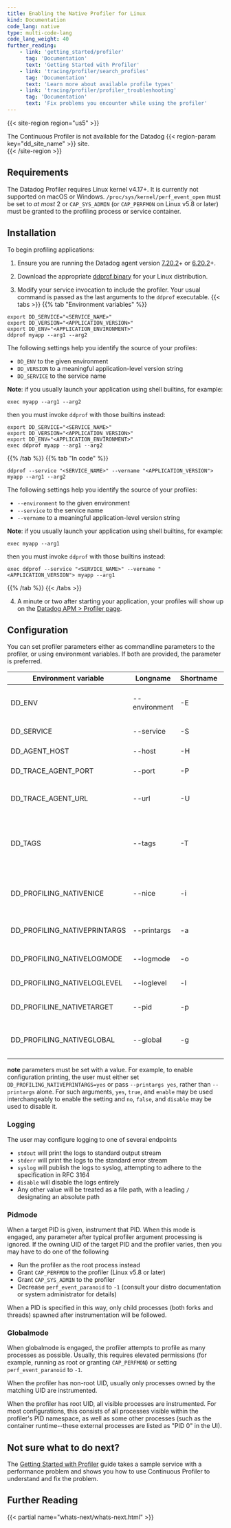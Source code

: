 ```yaml
---
title: Enabling the Native Profiler for Linux
kind: Documentation
code_lang: native
type: multi-code-lang
code_lang_weight: 40
further_reading:
    - link: 'getting_started/profiler'
      tag: 'Documentation'
      text: 'Getting Started with Profiler'
    - link: 'tracing/profiler/search_profiles'
      tag: 'Documentation'
      text: 'Learn more about available profile types'
    - link: 'tracing/profiler/profiler_troubleshooting'
      tag: 'Documentation'
      text: 'Fix problems you encounter while using the profiler'
---
```


{{< site-region region="us5" >}}
<div class="alert alert-warning">
  The Continuous Profiler is not available for the Datadog {{< region-param key="dd_site_name" >}} site.
</div>
{{< /site-region >}}

## Requirements

The Datadog Profiler requires Linux kernel v4.17+. It is currently not supported on macOS or Windows. `/proc/sys/kernel/perf_event_open` must be set to *at most* 2 or `CAP_SYS_ADMIN` (or `CAP_PERFMON` on Linux v5.8 or later) must be granted to the profiling process or service container.

## Installation

To begin profiling applications:

1. Ensure you are running the Datadog agent version [7.20.2][1]+ or [6.20.2][2]+.

2. Download the appropriate [ddprof binary][3] for your Linux distribution.

3. Modify your service invocation to include the profiler. Your usual command is passed as the last arguments to the `ddprof` executable.
   {{< tabs >}}
{{% tab "Environment variables" %}}

```shell
export DD_SERVICE="<SERVICE_NAME>"
export DD_VERSION="<APPLICATION_VERSION>"
export DD_ENV="<APPLICATION_ENVIRONMENT>"
ddprof myapp --arg1 --arg2
```

The following settings help you identify the source of your profiles:
- `DD_ENV` to the given environment
- `DD_VERSION` to a meaningful application-level version string
- `DD_SERVICE` to the service name

**Note**: if you usually launch your application using shell builtins, for example:

```shell
exec myapp --arg1 --arg2
```

then you must invoke `ddprof` with those builtins instead:

```shell
export DD_SERVICE="<SERVICE_NAME>"
export DD_VERSION="<APPLICATION_VERSION>"
export DD_ENV="<APPLICATION_ENVIRONMENT>"
exec ddprof myapp --arg1 --arg2
```

{{% /tab %}}
{{% tab "In code" %}}

```shell
ddprof --service "<SERVICE_NAME>" --vername "<APPLICATION_VERSION"> myapp --arg1 --arg2
```

The following settings help you identify the source of your profiles:
- `--environment` to the given environment
- `--service` to the service name
- `--vername` to a meaningful application-level version string

**Note**: if you usually launch your application using shell builtins, for example:

```shell
exec myapp --arg1
```

then you must invoke `ddprof` with those builtins instead:

```shell
exec ddprof --service "<SERVICE_NAME>" --vername "<APPLICATION_VERSION"> myapp --arg1
```

{{% /tab %}}
{{< /tabs >}}


4. A minute or two after starting your application, your profiles will show up on the [Datadog APM > Profiler page][4].

## Configuration

You can set profiler parameters either as commandline parameters to the profiler, or using environment variables.  If both are provided, the parameter is preferred.

| Environment variable         | Longname      | Shortname | Default   | Description                                                                                                                     |
|------------------------------|---------------|-----------|-----------|---------------------------------------------------------------------------------------------------------------------------------|
| DD_ENV                       | --environment | -E        |           | The Datadog [environment][4] name, for example `prod` or `staging`.                                                             |
| DD_SERVICE                   | --service     | -S        | myservice | The Datadog [service][5] name.                                                                                                  |
| DD_AGENT_HOST                | --host        | -H        | localhost | The hostname for the Datadog agent.                                                                                             |
| DD_TRACE_AGENT_PORT          | --port        | -P        | 8126      | The Datadog agent listening port.                                                                                               |
| DD_TRACE_AGENT_URL           | --url         | -U        |           | `https://<hostname>:<port>` overrides other agent host/port settings.                                                           |
| DD_TAGS                      | --tags        | -T        |           | Tags to apply to an uploaded profile.  Must be a list of `<key>:<value>` separated by commas, such as: `layer:api,team:intake`. |
| DD_PROFILING_NATIVENICE      | --nice        | -i        |           | Sets the nice level of the profiler without affecting the instrumented processes.                                               |
| DD_PROFILING_NATIVEPRINTARGS | --printargs   | -a        | no        | Whether or not to print profiler configuration parameters to the log.                                                           |
| DD_PROFILING_NATIVELOGMODE   | --logmode     | -o        | stdout    | How to emit profiler logs.  See the section on logging for details.                                                             |
| DD_PROFILING_NATIVELOGLEVEL  | --loglevel    | -l        | warn      | Determines log verbosity.                                                                                                       |
| DD_PROFILINE_NATIVETARGET    | --pid         | -p        |           | Engages pidmode.  See the section on pidmode for details.                                                                       |
| DD_PROFILING_NATIVEGLOBAL    | --global      | -g        | no        | Engages globalmode.  See the section on globalmode for details.  Overrides --pid.                                               |

**note** parameters must be set with a value.  For example, to enable configuration printing, the user must either set `DD_PROFILING_NATIVEPRINTARGS=yes` or pass `--printargs yes`, rather than `--printargs` alone.  For such arguments, `yes`, `true`, and `enable` may be used interchangeably to enable the setting and `no`, `false`, and `disable` may be used to disable it.

### Logging

The user may configure logging to one of several endpoints
- `stdout` will print the logs to standard output stream
- `stderr` will print the logs to the standard error stream
- `syslog` will publish the logs to syslog, attempting to adhere to the specification in RFC 3164
- `disable` will disable the logs entirely
- Any other value will be treated as a file path, with a leading `/` designating an absolute path

### Pidmode

When a target PID is given, instrument that PID.  When this mode is engaged, any parameter after typical profiler argument processing is ignored.  If the owning UID of the target PID and the profiler varies, then you may have to do one of the following
- Run the profiler as the root process instead
- Grant `CAP_PERFMON` to the profiler (Linux v5.8 or later)
- Grant `CAP_SYS_ADMIN` to the profiler
- Decrease `perf_event_paranoid` to `-1` (consult your distro documentation or system administrator for details)

When a PID is specified in this way, only child processes (both forks and threads) spawned after instrumentation will be followed.

### Globalmode

When globalmode is engaged, the profiler attempts to profile as many processes as possible.  Usually, this requires elevated permissions (for example, running as root or granting `CAP_PERFMON`) or setting `perf_event_paranoid` to `-1`.

When the profiler has non-root UID, usually only processes owned by the matching UID are instrumented.

When the profiler has root UID, all visible processes are instrumented.  For most configurations, this consists of all processes visible within the profiler's PID namespace, as well as some other processes (such as the container runtime--these external processes are listed as "PID 0" in the UI).

## Not sure what to do next?

The [Getting Started with Profiler][6] guide takes a sample service with a performance problem and shows you how to use Continuous Profiler to understand and fix the problem.

## Further Reading

{{< partial name="whats-next/whats-next.html" >}}

[1]: https://app.datadoghq.com/account/settings#agent/overview
[2]: https://app.datadoghq.com/account/settings?agent_version=6#agent
[3]: https://github.com/DataDog/ddprof/releases
[4]: https://app.datadoghq.com/profiling
[5]: /tracing/guide/setting_primary_tags_to_scope/#environment
[6]: /tracing/visualization/#services
